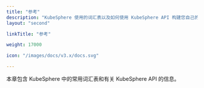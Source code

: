 ```yaml
---
title: "参考"
description: "KubeSphere 使用的词汇表以及如何使用 KubeSphere API 构建您自己的应用程序"
layout: "second"

linkTitle: "参考"

weight: 17000

icon: "/images/docs/v3.x/docs.svg"

---
```


本章包含 KubeSphere 中的常用词汇表和有关 KubeSphere API 的信息。
